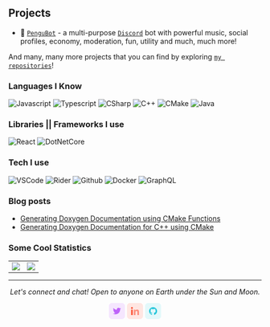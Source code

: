 ## Projects

- :robot: [`PenguBot`] - a multi-purpose [`Discord`] bot with powerful music, social profiles, economy, moderation, fun, utility and much, much more!

And many, many more projects that you can find by exploring [`my repositories`]!

### Languages I Know

![Javascript](https://img.shields.io/static/v1?label=JavaScript&message=ESNext&style=for-the-badge&color=F7DF1E&logo=JavaScript)
![Typescript](https://img.shields.io/static/v1?label=TypeScript&message=3.9&color=007ACC&style=for-the-badge&logo=typescript)
![CSharp](https://img.shields.io/static/v1?label=C%23&message=8&color=239120&style=for-the-badge&logo=c-sharp)
![C++](https://img.shields.io/static/v1?label=C%2B%2B&message=17&color=00599C&style=for-the-badge&logo=C%2B%2B)
![CMake](https://img.shields.io/static/v1?label=CMake&message=3.18&color=064F8C&style=for-the-badge&logo=cmake)
![Java](https://img.shields.io/static/v1?label=Java&message=SE%2014&color=007396&style=for-the-badge&logo=java)

### Libraries || Frameworks I use

![React](https://img.shields.io/static/v1?label=React&message=16&color=007ACC&style=for-the-badge&logo=react)
![DotNetCore](https://img.shields.io/static/v1?label=.Net%20Core&message=3.0&color=5C2D91&style=for-the-badge&logo=.net)

### Tech I use

![VSCode](https://img.shields.io/static/v1?label=VSCode&message=1.48-insider&style=for-the-badge&color=1FC0A7&logo=visual-studio)
![Rider](https://img.shields.io/static/v1?label=Rider&message=2020.2%20EAP8&style=for-the-badge&color=000000&logo=intellij-idea)
![Github](https://img.shields.io/static/v1?label=GitHub&message=quantumlytangled&color=181717&style=for-the-badge&logo=github)
![Docker](https://img.shields.io/static/v1?label=Docker&message=🐳&color=4285F4&style=for-the-badge&logo=docker)
![GraphQL](https://img.shields.io/static/v1?label=GraphQL&message=🦄&color=e535ab&style=for-the-badge&logo=graphql)

### Blog posts
<!-- BLOG-POST-LIST:START -->
- [Generating Doxygen Documentation using CMake Functions](https://quantumlytangled.com/generating-doxygen-documentation-using-cmake-functions/)
- [Generating Doxygen Documentation for C++ using CMake](https://quantumlytangled.com/generating-doxygen-documentation-for-cpp-using-cmake/)
<!-- BLOG-POST-LIST:END -->

### Some Cool Statistics

<table>
  <tr>
    <td align="center">
      <img align="left" src="https://github-readme-stats.quantumlytangled.vercel.app/api/?username=quantumlytangled&show_icons=true&title_color=4F8CC9&text_color=9f9f9f&bg_color=151515&hide_border=true&icon_color=4F8CC9&hide_title=true&count_private=true" />
    </td>
    <td align="center">
      <img align="left" src="https://github-readme-stats.quantumlytangled.vercel.app/api/top-langs/?username=quantumlytangled&layout=compact&title_color=4F8CC9&text_color=9f9f9f&bg_color=151515&hide_border=true&icon_color=4F8CC9&hide=visual%20basic" />
    </td>
  </tr>
</table>

<hr>
<p align="center">
  <i>Let's connect and chat! Open to anyone on Earth under the Sun and Moon.</i>

  <p align="center">
    <a href="https://twitter.com/quantumlytngld" alt="Twitter" target="_blank"><img src="https://github.com/quantumlytangled/quantumlytangled/blob/master/assets/twitter.png"></a>
    <a href="https://www.linkedin.com/in/nejc-drobnic" alt="Linkedin" target="_blank"><img src="https://github.com/quantumlytangled/quantumlytangled/blob/master/assets/linkedin.png"></a>
    <a href="https://github.com/quantumlytangled" alt="GitHub" target="_blank"><img src="https://github.com/quantumlytangled/quantumlytangled/blob/master/assets/github.png"></a>

  </p>
  
</p>

<!----------------- LINKS --------------->
[`GitHub Readme Stats`]: https://github.com/anuraghazra/github-readme-stats
[`Discord`]:             https://discord.com/
[`my repositories`]:     https://github.com/quantumlytangled?tab=repositories

<!--------------- Teams ----------------->
[`PenguBot`]:            https://github.com/GAwesomeBot

